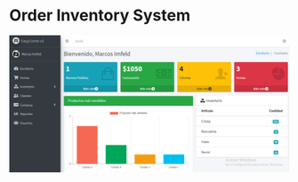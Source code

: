 # Order Inventory System


![Image of Order Inventory System](https://github.com/markimfeld/order-inventory-system/blob/master/images/dashboard.png)
